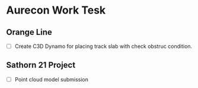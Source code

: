 # Aurecon Work Tesk

## Orange Line 
- [ ] Create C3D Dynamo for placing track slab with check obstruc condition.

## Sathorn 21 Project
- [ ] Point cloud model submission
  